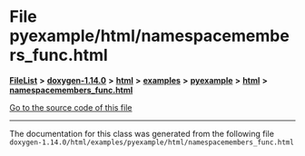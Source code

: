 

# File pyexample/html/namespacemembers\_func.html



[**FileList**](files.md) **>** [**doxygen-1.14.0**](dir_9d5bad020669189c90cda983471be5d0.md) **>** [**html**](dir_05d1fd8a7cdd04f638f8b23196de02e2.md) **>** [**examples**](dir_aa52e73a32d193037813a53dcfe817b6.md) **>** [**pyexample**](dir_a2a8ba002db70f2f1f5a4403c068e8c8.md) **>** [**html**](dir_23da204c45b718d15aebf94ee9a5f5b8.md) **>** [**namespacemembers\_func.html**](pyexample_2html_2namespacemembers__func_8html.md)

[Go to the source code of this file](pyexample_2html_2namespacemembers__func_8html_source.md)





































































------------------------------
The documentation for this class was generated from the following file `doxygen-1.14.0/html/examples/pyexample/html/namespacemembers_func.html`

